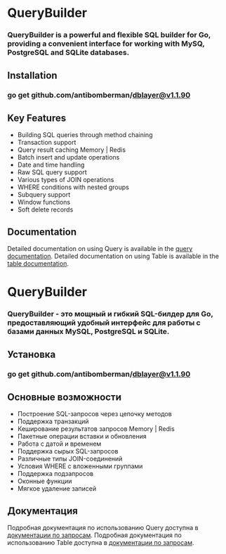 # QueryBuilder
### QueryBuilder is a powerful and flexible SQL builder for Go, providing a convenient interface for working with MySQ, PostgreSQL and SQLite databases.

## Installation
### go get github.com/antibomberman/dblayer@v1.1.90

## Key Features

- Building SQL queries through method chaining
- Transaction support 
- Query result caching Memory | Redis
- Batch insert and update operations
- Date and time handling
- Raw SQL query support
- Various types of JOIN operations
- WHERE conditions with nested groups
- Subquery support
- Window functions
- Soft delete records

## Documentation

Detailed documentation on using Query is available in the [query documentation](docs/query_en).
Detailed documentation on using Table is available in the [table documentation](docs/table_en).


# QueryBuilder
### QueryBuilder - это мощный и гибкий SQL-билдер для Go, предоставляющий удобный интерфейс для работы с базами данных MySQL, PostgreSQL и SQLite.

## Установка
### go get github.com/antibomberman/dblayer@v1.1.90

## Основные возможности

- Построение SQL-запросов через цепочку методов
- Поддержка транзакций
- Кеширование результатов запросов Memory | Redis 
- Пакетные операции вставки и обновления
- Работа с датой и временем
- Поддержка сырых SQL-запросов
- Различные типы JOIN-соединений
- Условия WHERE с вложенными группами
- Поддержка подзапросов
- Оконные функции
- Мягкое удаление записей




## Документация

Подробная документация по использованию Query доступна в [документации по запросам](docs/query_ru).
Подробная документация по использованию Table доступна в [документации по запросам](docs/table_ru).

